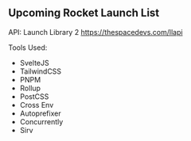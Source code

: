 ## Upcoming Rocket Launch List

API: Launch Library 2
https://thespacedevs.com/llapi

Tools Used:
- SvelteJS
- TailwindCSS
- PNPM
- Rollup
- PostCSS
- Cross Env
- Autoprefixer
- Concurrently
- Sirv
